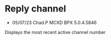 # Reply channel

- 05/07/23 Chad.P MCXD BPX 5.0.4.5846


Displays the most recent active channel number